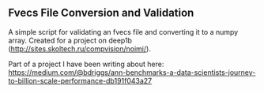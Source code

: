## Fvecs File Conversion and Validation

A simple script for validating an fvecs file and converting it to a numpy array. Created for a project on deep1b (http://sites.skoltech.ru/compvision/noimi/).


Part of a project I have been writing about here: https://medium.com/@bdriggs/ann-benchmarks-a-data-scientists-journey-to-billion-scale-performance-db191f043a27
